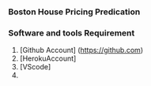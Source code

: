 ### Boston House Pricing Predication


### Software and tools Requirement


1. [Github Account] (https://github.com)
2. [HerokuAccount] 
3. [VScode]
4. 